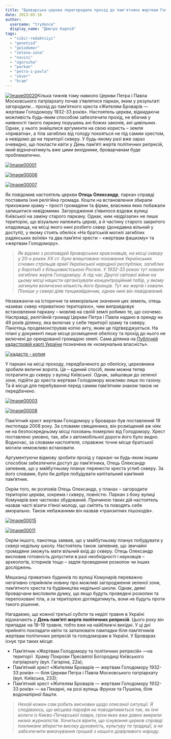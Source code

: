 ```yaml
---
title: "Броварська церква перегородила прохід до пам'ятника жертвам Голодомору"
date: 2013-05-16
author: 
  username: "trydence"
  display_name: "Дмитро Карпій"
tags: 
  - "vibir-redaktsiyi"
  - "genotsid"
  - "golodomor"
  - "zelena-zona"
  - "novini"
  - "ogorozha"
  - "parkan"
  - "petra-i-pavla"
  - "skver"
  - "hram"
---
```


[![Image00020](https://mpz.brovary.org/wp-content/uploads/2013/05/Image00020.jpg)](https://mpz.brovary.org/wp-content/uploads/2013/05/Image00020.jpg)Кілька тижнів тому навколо Церкви Петра і Павла Московського патріархату почав з’являтися паркан, яким у результаті загородили... прохід до пам’ятного хреста «Жителям Броварів — жертвам Голодомору 1932-33 років». Настоятель церкви, відкидаючи можливість будь-яким способом забезпечити прохід, не вбачив у наявності такого паркану порушень ані божих законів, ані цивільних. Однак, у нього знайшлися аргументи на свою користь – земля «приватна», а тіла загиблих від голоду покояться не під самим хрестом, а невідомо де на території скверу. У будь-якому разі вже зараз очевидно, що покласти квіти у День пам’яті жертв політичних репресій, який відзначатимуть вже цими вихідними, броварчанам буде проблематично.

[![Image00001](https://mpz.brovary.org/wp-content/uploads/2013/05/Image00001.jpg)](https://mpz.brovary.org/wp-content/uploads/2013/05/Image00001.jpg)

[![Image00006](https://mpz.brovary.org/wp-content/uploads/2013/05/Image00006.jpg)](https://mpz.brovary.org/wp-content/uploads/2013/05/Image00006.jpg)

[![Image00007](https://mpz.brovary.org/wp-content/uploads/2013/05/Image00007.jpg)](https://mpz.brovary.org/wp-content/uploads/2013/05/Image00007.jpg)

Як повідомив настоятель церкви **Отець Олександр**, паркан справді поставила їхня релігійна громада. Кошти на встановлення збирали прихожани храму – прості громадяни та фірми, власники яких побажали залишитися невідомими. Загородження з’явилося вздовж вулиці Київської на заміну старого паркану. Однак, ним «відрізали» не лише територію, що візуально належить церкві, а й частину старого закритого кладовища, на місці якого нині розбито сквер (донедавна вільний у доступі), у якому стоять обеліск «На братській могилі загиблих радянських воїнів» та два пам’ятні хрести – «жертвам фашизму» та «жертвам Голодомору».

> _Як відомо з розповідей броварських краєзнавців, на місці скверу у 20-х роках ХХ ст. було влаштовано поховання Українських січових стрільців армії Української народної республіки, загиблих у боротьбі з більшовистською Росією. У 1932-33 роках тут ховали загиблих жертв Голодомору. А під час Другої світової війни на цьому місці нацисти організували концентраційний табір, у якому загинула величезна кількість його бранців. Тут же жертв і ховали. Пізніше у сквері діяв танцмайданчик, однак нині він ліквідований._

Незважаючи на історичне та меморіальне значення цих земель, отець називає сквер «приватною територією», чим виправдовує встановлення паркану – мовляв на своїй землі робимо те, що схочемо. Насправді, релігійній громаді Церкви Петра і Павла надано в оренду на 49 років ділянку, яка включає у себе території храму та скверу. Панотець продемонстрував копію акту, яким це підтверджується. На плані у документі лише місце розміщення обеліску та прохід до нього не включені до орендованої громадою землі. Сама ділянка на [Публічній кадастровій карті України](http://map.dazru.gov.ua/kadastrova-karta) позначена як «комунальна власність».

[![кадастр - копия](https://mpz.brovary.org/wp-content/uploads/2013/05/kadastr-kopiya.jpg)](https://mpz.brovary.org/wp-content/uploads/2013/05/kadastr-kopiya.jpg)

У паркані на місці проходу, передбаченого до обеліску, церковники зробили величні ворота. Це – єдиний спосіб, яким можна тепер потрапити до скверу з вулиці Київської. Однак, зайшовши до зеленої зони, підійти до хреста жертвам Голодомору можливо лише по газону. Та й місця для перебування перед самим пам’ятним знаком також не передбачено.

[![Image00003](https://mpz.brovary.org/wp-content/uploads/2013/05/Image00003.jpg)](https://mpz.brovary.org/wp-content/uploads/2013/05/Image00003.jpg)

[![Image00008](https://mpz.brovary.org/wp-content/uploads/2013/05/Image000081.jpg)](https://mpz.brovary.org/wp-content/uploads/2013/05/Image000081.jpg)

Пам’ятний хрест жертвам Голодомору у Броварах був поставлений 19 листопада 2008 року. За словами священника, він розміщений аж ніяк не на безпосередньому місці поховань померлих від Голодомору. Хрест поставлено умовно, так, аби з автомобільної дороги його було видно. Водночас, за словами настоятеля, справжнє точне місце братської могили неможливо встановити.

Аргументуючи відмову зробити прохід у паркані чи будь-яким іншим способом забезпечити доступ до пам’ятника, Отець Олександр запевнив, що у майбутньому планує перенести хреста углиб скверу. За його словами, було би добре побудувати капітальний кам’яний пам’ятник.

Окрім того, як розповів Отець Олександр, у планах – загородити територію церкви, зокрема і скверу, повністю. Паркан з боку вулиці Комунарів вже частково збудований. Причиною таких дій настоятель назвав часті візити п’яної молоді, що смітять та поводять себе аморально. Також небажаними він назвав «транзитних пішоходів».

[![Image00015](https://mpz.brovary.org/wp-content/uploads/2013/05/Image00015.jpg)](https://mpz.brovary.org/wp-content/uploads/2013/05/Image00015.jpg)

[![Image00011](https://mpz.brovary.org/wp-content/uploads/2013/05/Image00011.jpg)](https://mpz.brovary.org/wp-content/uploads/2013/05/Image00011.jpg)

Окрім іншого, панотець заявив, що у майбутньому планує побудувати у сквері недільну школу. Настоятель також запевнив, що звичайні громадяни зможуть мати вільний вхід до скверу. Отець Олександр висловив готовність допустити в разі необхідності і науковців – археологів, істориків тощо – задля проведення розкопок чи інших досліджень.

Мешканці приватних будинків по вулиці Комунарів переважно негативно сприйняли новину про можливі загородження зеленої зони, пам’ятного хреста та будівництва недільної школи. Однак, деякі броварчани висловили думку, що якщо будуть проведені розкопки та перепоховані тіла, а за територією доглядатимуть, вони не будуть проти такого рішення.

Нагадаємо, що кожної третьої суботи та неділі травня в Україні відзначають у **День пам’яті жертв політичних репресій**. Цього року він припадає на 18-19 травня, тобто вже на найближчі вихідні. У ці дні прийнято покладати квіти та запалювати лампадки біля пам’ятників жертвам політичних репресій та голодоморам в Україні. У Броварах існує три таких місця:

- Пам’ятник «Жертвам Голодомору та політичних репресій» —на території  Храму Покрови Пресвятої Богородиці Київського патріархату (вул. Гагаріна, 22а);
- Пам’ятний хрест «Жителям Броварів — жертвам Голодомору 1932-33 років» — біля Церкви Петра і Павла Московського патріархату (вул. Київська, 233);
- Пам’ятний хрест «Жителям Броварів — жертвам Голодомору 1932-33 років» — на Пекарні, на розі вулиць Фрунзе та Пушкіна, біля водонапірної башти.

> _Нехай кожен сам робить висновки щодо описаної ситуації. Я сподіваюсь, що місцева парафія не поводитиметься так, як їхні колеги із Києво-Печерської лаври, гріхи яких вже давно викрили низка журналістів. Хочеться вірити, що існування церков справді покликане вберегти високу духовність, культуру та традиції, а не забезпечити викачування грошей з нашого довірливого народу._
